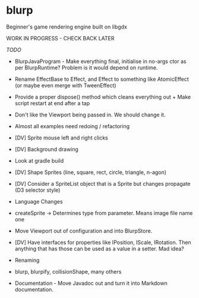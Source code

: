 # blurp
Beginner's game rendering engine built on libgdx

WORK IN PROGRESS - CHECK BACK LATER

*TODO*

* BlurpJavaProgram - Make everything final, initialise in no-args ctor as per BlurpRuntime? Problem is it would depend on runtime.
* Rename EffectBase to Effect, and Effect to something like AtomicEffect (or maybe even merge with TweenEffect)
* Provide a proper dispose() method which cleans everything out + Make script restart at end after a tap

* Don't like the Viewport being passed in. We should change it.
* Almost all examples need redoing / refactoring
* [DV] Sprite mouse left and right clicks
* [DV] Background drawing

* Look at gradle build

* [DV] Shape Sprites (line, square, rect, circle, triangle, n-agon)

* [DV] Consider a SpriteList object that is a Sprite but changes propagate (D3 selector style)
* Language Changes
*   createSprite -> Determines type from parameter. Means image file name one
* Move Viewport out of configuration and into BlurpStore.
* [DV] Have interfaces for properties like IPosition, IScale, IRotation. Then anything that has those can be used as a value in a setter. Mad idea?
* Renaming
*   blurp, blurpify, collisionShape, many others
*   Documentation - Move Javadoc out and turn it into Markdown documentation.


